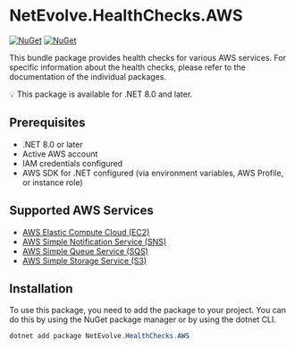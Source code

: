 # NetEvolve.HealthChecks.AWS

[![NuGet](https://img.shields.io/nuget/v/NetEvolve.HealthChecks.AWS?logo=nuget)](https://www.nuget.org/packages/NetEvolve.HealthChecks.AWS/)
[![NuGet](https://img.shields.io/nuget/dt/NetEvolve.HealthChecks.AWS?logo=nuget)](https://www.nuget.org/packages/NetEvolve.HealthChecks.AWS/)

This bundle package provides health checks for various AWS services. For specific information about the health checks, please refer to the documentation of the individual packages.

:bulb: This package is available for .NET 8.0 and later.

## Prerequisites

- .NET 8.0 or later
- Active AWS account
- IAM credentials configured
- AWS SDK for .NET configured (via environment variables, AWS Profile, or instance role)

## Supported AWS Services

- [AWS Elastic Compute Cloud (EC2)](https://www.nuget.org/packages/NetEvolve.HealthChecks.AWS.EC2/)
- [AWS Simple Notification Service (SNS)](https://www.nuget.org/packages/NetEvolve.HealthChecks.AWS.SNS/)
- [AWS Simple Queue Service (SQS)](https://www.nuget.org/packages/NetEvolve.HealthChecks.AWS.SQS/)
- [AWS Simple Storage Service (S3)](https://www.nuget.org/packages/NetEvolve.HealthChecks.AWS.S3/)

## Installation
To use this package, you need to add the package to your project. You can do this by using the NuGet package manager or by using the dotnet CLI.
```powershell
dotnet add package NetEvolve.HealthChecks.AWS
```
